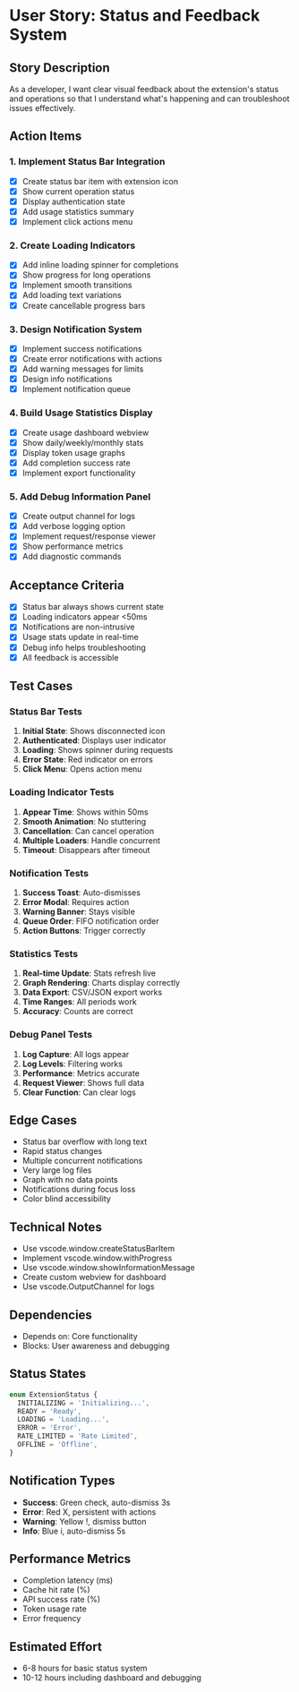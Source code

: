 # User Story: Status and Feedback System

## Story Description

As a developer, I want clear visual feedback about the extension's status and operations so that I understand what's happening and can troubleshoot issues effectively.

## Action Items

### 1. Implement Status Bar Integration

- [x] Create status bar item with extension icon
- [x] Show current operation status
- [x] Display authentication state
- [x] Add usage statistics summary
- [x] Implement click actions menu

### 2. Create Loading Indicators

- [x] Add inline loading spinner for completions
- [x] Show progress for long operations
- [x] Implement smooth transitions
- [x] Add loading text variations
- [x] Create cancellable progress bars

### 3. Design Notification System

- [x] Implement success notifications
- [x] Create error notifications with actions
- [x] Add warning messages for limits
- [x] Design info notifications
- [x] Implement notification queue

### 4. Build Usage Statistics Display

- [x] Create usage dashboard webview
- [x] Show daily/weekly/monthly stats
- [x] Display token usage graphs
- [x] Add completion success rate
- [x] Implement export functionality

### 5. Add Debug Information Panel

- [x] Create output channel for logs
- [x] Add verbose logging option
- [x] Implement request/response viewer
- [x] Show performance metrics
- [x] Add diagnostic commands

## Acceptance Criteria

- [x] Status bar always shows current state
- [x] Loading indicators appear <50ms
- [x] Notifications are non-intrusive
- [x] Usage stats update in real-time
- [x] Debug info helps troubleshooting
- [x] All feedback is accessible

## Test Cases

### Status Bar Tests

1. **Initial State**: Shows disconnected icon
2. **Authenticated**: Displays user indicator
3. **Loading**: Shows spinner during requests
4. **Error State**: Red indicator on errors
5. **Click Menu**: Opens action menu

### Loading Indicator Tests

1. **Appear Time**: Shows within 50ms
2. **Smooth Animation**: No stuttering
3. **Cancellation**: Can cancel operation
4. **Multiple Loaders**: Handle concurrent
5. **Timeout**: Disappears after timeout

### Notification Tests

1. **Success Toast**: Auto-dismisses
2. **Error Modal**: Requires action
3. **Warning Banner**: Stays visible
4. **Queue Order**: FIFO notification order
5. **Action Buttons**: Trigger correctly

### Statistics Tests

1. **Real-time Update**: Stats refresh live
2. **Graph Rendering**: Charts display correctly
3. **Data Export**: CSV/JSON export works
4. **Time Ranges**: All periods work
5. **Accuracy**: Counts are correct

### Debug Panel Tests

1. **Log Capture**: All logs appear
2. **Log Levels**: Filtering works
3. **Performance**: Metrics accurate
4. **Request Viewer**: Shows full data
5. **Clear Function**: Can clear logs

## Edge Cases

- Status bar overflow with long text
- Rapid status changes
- Multiple concurrent notifications
- Very large log files
- Graph with no data points
- Notifications during focus loss
- Color blind accessibility

## Technical Notes

- Use vscode.window.createStatusBarItem
- Implement vscode.window.withProgress
- Use vscode.window.showInformationMessage
- Create custom webview for dashboard
- Use vscode.OutputChannel for logs

## Dependencies

- Depends on: Core functionality
- Blocks: User awareness and debugging

## Status States

```typescript
enum ExtensionStatus {
  INITIALIZING = 'Initializing...',
  READY = 'Ready',
  LOADING = 'Loading...',
  ERROR = 'Error',
  RATE_LIMITED = 'Rate Limited',
  OFFLINE = 'Offline',
}
```

## Notification Types

- **Success**: Green check, auto-dismiss 3s
- **Error**: Red X, persistent with actions
- **Warning**: Yellow !, dismiss button
- **Info**: Blue i, auto-dismiss 5s

## Performance Metrics

- Completion latency (ms)
- Cache hit rate (%)
- API success rate (%)
- Token usage rate
- Error frequency

## Estimated Effort

- 6-8 hours for basic status system
- 10-12 hours including dashboard and debugging
